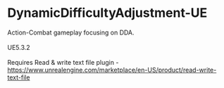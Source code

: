 # DynamicDifficultyAdjustment-UE
 Action-Combat gameplay focusing on DDA.\
 \
 UE5.3.2\
 \
 Requires Read & write text file plugin - https://www.unrealengine.com/marketplace/en-US/product/read-write-text-file

